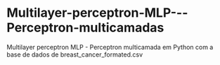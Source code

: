# Multilayer-perceptron-MLP---Perceptron-multicamadas
Multilayer perceptron MLP - Perceptron multicamada em Python com a base de dados de  breast_cancer_formated.csv
